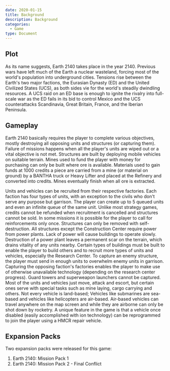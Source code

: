 ```yaml
---
date: 2020-01-15
title: Background
description: Background
categories:
  - Game
type: Document
---
```

## Plot

As its name suggests, Earth 2140 takes place in the year 2140. Previous wars have left much of the Earth a nuclear wasteland, forcing most of the world's population into underground cities. Tensions rise between the Earth's two major factions, the Eurasian Dynasty (ED) and the United Civilized States (UCS), as both sides vie for the world's steadily dwindling resources. A UCS raid on an ED base is enough to ignite the rivalry into full-scale war as the ED fails in its bid to control Mexico and the UCS counterattacks Scandinavia, Great Britain, France, and the Iberian Peninsula.

## Gameplay

Earth 2140 basically requires the player to complete various objectives, mostly destroying all opposing units and structures (or capturing them). Failure of missions happens when all the player's units are wiped out or a vital objective is not met. Structures are built by deploying mobile vehicles on suitable terrain. Mines used to fund the player with money for purchasing can only be built where ore is available. Materials used to gain funds at 1000 credits a piece are carried from a mine (or material on ground) by a BANTHA truck or Heavy Lifter and placed at the Refinery and converted into credits. Mines eventually finish when all ore is extracted.

Units and vehicles can be recruited from their respective factories. Each faction has four types of units, with an exception to the civils who don't serve any purpose but garrison. The player can create up to 5 queued units and even an infinite queue of the same unit. Unlike most strategy games, credits cannot be refunded when recruitment is cancelled and structures cannot be sold. In some missions it is possible for the player to call for reinforcements only once. Structures can only be removed with self-destruction. All structures except the Construction Center require power from power plants. Lack of power will cause buildings to operate slowly. Destruction of a power plant leaves a permanent scar on the terrain, which drains vitality of any units nearby. Certain types of buildings must be built to enable the player to build others and to recruit more types of units and vehicles, especially the Research Center. To capture an enemy structure, the player must send in enough units to overwhelm enemy units in garrison. Capturing the opposing faction's factories enables the player to make use of otherwise unavailable technology (depending on the research center progress). Guard towers and superweapon launchers cannot be captured. Most of the units and vehicles just move, attack and escort, but certain ones serve with special tasks such as mine laying, cargo carrying and others. Not every vehicle is land-based; Vehicles like submarines are sea-based and vehicles like helicopters are air-based. Air-based vehicles can travel anywhere on the map screen and while they are airborne can only be shot down by rocketry. A unique feature in the game is that a vehicle once disabled (easily accomplished with ion technology) can be reprogrammed to join the player using a HMCR repair vehicle.

## Expansion Packs

Two expansion packs were released for this game:

1. Earth 2140: Mission Pack 1
2. Earth 2140: Mission Pack 2 - Final Conflict